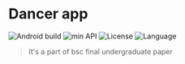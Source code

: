 # Dancer app

![Android build](https://github.com/po4yka/dancer-app/actions/workflows/android_build.yml/badge.svg?branch=main)
![min API](https://img.shields.io/badge/API-21%2B-brightgreen.svg?style=flat)
![License](https://img.shields.io/github/license/po4yka/dancer-app.svg)
![Language](https://img.shields.io/github/languages/top/po4yka/dancer-app?color=blue&logo=kotlin)

> It's a part of bsc final undergraduate paper
